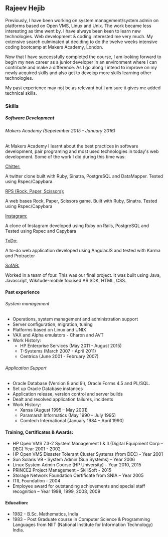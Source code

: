 ## Rajeev Hejib

Previously, I have been working on system management/system admin on platforms based on Open VMS, Linux and Unix. The work became less interesting as time went by. I have always been keen to learn new technologies.  Web development & coding interested me very much. My extensive search culminated at deciding to do the twelve weeks intensive coding bootcamp at Makers Academy, London.

Now that I have successfully completed the course, I am looking forward to begin my new career as a junior developer in an environment where I can contribute and make a difference.  As I go along I intend to improve on my newly acquired skills and also get to develop more skills learning other technologies.

My past experience may not be as relevant but I am sure it gives me added technical skills.

### Skills

##### Software Development
###### Makers Academy (Sepetember 2015 - January 2016)

At Makers Academy I learnt about the best practices in software development, pair programing and most used technologies in today's web development. Some of the work I did during this time was:

[Chitter:](https://github.com/RajeevHejib/chitter-challenge)

A twitter clone built with Ruby, Sinatra, PostgreSQL and DataMapper. Tested using Rspec/Capybara.

[RPS (Rock, Paper, Scissors):](https://github.com/RajeevHejib/rps-challenge)

A web bases Rock, Paper, Scissors game. Built with Ruby, Sinatra. Tested using Rspec/Capybara

[Instagram:](https://github.com/RajeevHejib/instagram-challenge)

A clone of Instagram developed using Ruby on Rails, PostgreSQL and Tested using Rspec and Capybara

[ToDo:](https://github.com/RajeevHejib/todo_challenge)

A to-do web application developed using AngularJS and tested with Karma and Protractor

[SofAR:](https://github.com/djtango/furniture-app)

Worked in a team of four.  This was our final project. It was built using Java, Javascript, Wikitude-mobile focused AR SDK, HTML, CSS.

#### Past experience

###### System management
  - Operations, system management and administration support
  - Server configuration, migration, tuning
  - Platforms based on Linux and UNIX
  - VAX and Alpha emulators - Charon and AVT
  - Work History:
    - HP Enterprise Services (May 2011 - August 2015)
    - T-Systems (March 2007 - April 2011)
    - Centrica (June 2001 - February 2007)

###### Application Support
  - Oracle Database (Version 8 and 9i), Oracle Forms 4.5 and PL/SQL.
  - Set up Oracle Database instances
  - Application release, version control and server builds
  - Dealt and resolved application failures, incidents
  - Work History:
    - Xansa (August 1995 – May 2001)
    - Paramarsh Informatics (May 1990 – July 1995)
    - Comtech International (January 1984 – April 1990)

#### Training, Certificates & Awards:
- HP Open VMS 7.3-2 System Management I & II (Digital Equipment Corp – DEC) Year 2001 - 2002.
- HP Open VMS Disaster Tolerant Cluster Systems (from DEC) -  Year 2001
- Sun Solaris V9 - System Admin (Sun Systems) – Year 2006
- Linux System Admin Course (HP University) – Year 2010, 2015
- PRINCE2 Project Management – SkillSoft - 2015
- Storage Network  Foundation Certificate from SNIA – Year 2005
- ITIL Foundation - 2004
- Employee award for outstanding achievements and special staff recognition – Year 1998, 1999, 2008, 2009

#### Education:
- 1982 - B.Sc. Mathematics, India
- 1983 – Post Graduate course in Computer Science & Programming Languages from NIIT (National Institute for Information Technology) India.
